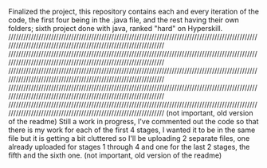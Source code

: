 Finalized the project, this repository contains each and every iteration of the code, the first four being in the
.java file, and the rest having their own folders; sixth project done with java, ranked "hard" on Hyperskill.
/////////////////////////////////////////////////////////////////////////////////////////////////////////////////////////////////////////////////////////////////
/////////////////////////////////////////////////////////////////////////////////////////////////////////////////////////////////////////////////////////////////
/////////////////////////////////////////////////////////////////////////////////////////////////////////////////////////////////////////////////////////////////
/////////////////////////////////////////////////////////////////////////////////////////////////////////////////////////////////////////////////////////////////
/////////////////////////////////////////////////////////////////////////////////////////////////////////////////////////////////////////////////////////////////
(not important, old version of the readme)
Still a work in progress, I've commented out the code so that there is my work for each of the first 4 stages,
I wanted it to be in the same file but it is getting a bit cluttered so I'll be uploading 2 separate files,
one already uploaded for stages 1 through 4 and one for the last 2 stages, the fifth and the sixth one.
(not important, old version of the readme)
